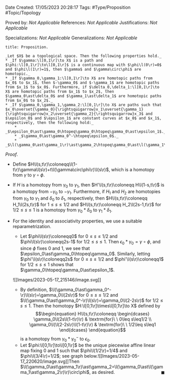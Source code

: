 <div class="topSpace"></div>

Date Created: 17/05/2023 20:28:17
Tags: #Type/Proposition #Topic/Topology

Proved by: _Not Applicable_
References: _Not Applicable_
Justifications: _Not Applicable_

Specializations: _Not Applicable_
Generalizations: _Not Applicable_

``` ad-Proposition
title: Proposition.

_Let $X$ be a topological space. Then the following properties hold._
* _If $\gamma:\l[0,1\r]\to X$ is a path and $\phi:\l[0,1\r]\to\l[0,1\r]$ is a continuous map with $\phi\l(0\r)=0$ and $\phi\l(1\r)=1$, then $\gamma$ and $\gamma\circ\phi$ are homotopic._
* _If $\gamma_0,\gamma_1:\l[0,1\r]\to X$ are homotopic paths from $x_0$ to $x_1$, then $-\gamma_0$ and $-\gamma_1$ are homotopic paths from $x_1$ to $x_0$. Furthermore, if $\delta_0,\delta_1:\l[0,1\r]\to X$ are homotopic paths from $x_1$ to $x_2$, then $\gamma_0\ast\delta_0$ and $\gamma_1\ast\delta_1$ are homotopic paths from $x_0$ to $x_2$._
* _If $\gamma_0,\gamma_1,\gamma_2:\l[0,1\r]\to X$ are paths such that $x_0\overset{\gamma_0}{\rightsquigarrow}x_1\overset{\gamma_1}{\rightsquigarrow}x_2\overset{\gamma_2}{\rightsquigarrow}x_3$ and $\epsilon_0$ and $\epsilon_1$ are constant curves at $x_0$ and $x_1$, respectively, then the following hold:_
    * _$\epsilon_0\ast\gamma_0\htopeq\gamma_0\htopeq\gamma_0\ast\epsilon_1$._
    * _$\gamma_0\ast\gamma_0^-\htopeq\epsilon_0$._
    * _$\l(\gamma_0\ast\gamma_1\r)\ast\gamma_2\htopeq\gamma_0\ast\l(\gamma_1\ast\gamma_2\r)$._

```

_Proof_.
* Define $H\l(s,t\r)\coloneqq\l(1-t\r)\gamma\l(s\r)+t\l(\gamma\circ\phi\r)\l(s\r)$, which is a homotopy from $\gamma$ to $\gamma\circ\phi$.
* If $H$ is a homotopy from $\gamma_0$ to $\gamma_1$, then $H'\l(s,t\r)\coloneqq H\l(1-s,t\r)$ is a homotopy from $-\gamma_0$ to $-\gamma_1$. Furthermore, if $H_1$ and $H_2$ are homotopies from $\gamma_0$ to $\gamma_1$ and $\delta_0$ to $\delta_1$, respectively, then $H\l(s,t\r)\coloneqq H_1\l(2s,t\r)$ for $1\leq s\leq1/2$ and $H\l(s,t\r)\coloneqq H_2\l(2s-1,t\r)$ for $1/2\leq s\leq1$ is a homotopy from $\gamma_0\ast\delta_0$ to $\gamma_1\ast\delta_1$.
* For the identity and associativity properties, we use a suitable reparametrization.
    * Let $\phi\l(s\r)\coloneqq0$ for $0\leq s\leq1/2$ and $\phi\l(s\r)\coloneqq2s-1$ for $1/2\leq s\leq1$. Then $\epsilon_0\ast\gamma_0=\gamma\circ\phi$, and since $\phi$ fixes $0$ and $1$, we see that $\epsilon_0\ast\gamma_0\htopeq\gamma_0$. Similarly, letting $\phi'\l(s\r)\coloneqq2s$ for $0\leq s\leq1/2$ and $\phi'\l(s\r)\coloneqq1$ for $1/2\leq s\leq1$ shows that $\gamma_0\htopeq\gamma_0\ast\epsilon_1$.

    ![[Images/2023-05-17_215146/image.svg]]

    * By definition, $\l(\gamma_0\ast\gamma_0^-\r)\l(s\r)=\gamma_0\l(2s\r)$ for $0\leq s\leq1/2$ and $\l(\gamma_0\ast\gamma_0^-\r)\l(s\r)=\gamma_0\l(2-2s\r)$ for $1/2\leq s\leq1$. Then the homotopy $H:\l[0,1\r]\times\l[0,1\r]\to X$ defined by
        $$\begin{equation}
            H\l(s,t\r)\coloneqq
            \begin{dcases}
                \gamma_0\l(2s\l(1-t\r)\r) & \textrm{for}\ \ 0\leq s\leq1/2 \\
                \gamma_0\l(\l(2-2s\r)\l(1-t\r)\r) & \textrm{for}\ \ 1/2\leq s\leq1
            \end{dcases}
        \end{equation}$$
    is a homotopy from $\gamma_0\ast\gamma_0^-$ to $\epsilon_0$.
    * Let $\phi:\l[0,1\r]\to\l[0,1\r]$ be the unique piecewise affine linear map fixing $0$ and $1$ such that $\phi\l(1/2\r)=1/4$ and $\phi\l(3/4\r)=1/2$; see graph below.![[Images/2023-05-17_220620/image.svg]]Then $\l(\gamma_0\ast\gamma_1\r)\ast\gamma_2=\l(\gamma_0\ast\l(\gamma_1\ast\gamma_2\r)\r)\circ\phi$, as desired.<span style="float:right;">$\blacksquare$</span>
